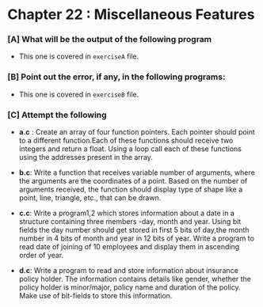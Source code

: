 # Chapter 22 : Miscellaneous Features

### [A] What will be the output of the following program
- This one is covered in `exerciseA` file.  

### [B] Point out the error, if any, in the following programs:
- This one is covered in `exerciseB` file.  

### [C] Attempt the following
- **a.c** : Create an array of four function pointers. Each pointer should point to a different function.Each of these 
functions should receive two integers and return a float. Using a loop call each of these functions using the addresses 
present in the array.

- **b.c**: Write a function that receives variable number of arguments, where the arguments are the coordinates of a point. 
Based on the number of arguments received, the function should display type of shape like a point, line, triangle, etc., that 
can be drawn.

- **c.c**: Write a program1,2 which stores information about a date in a structure containing three members -day, month and year. 
Using bit fields the day number should get stored in first 5 bits of day,the month number in 4 bits of month and year in 12 bits of year. 
Write a program to read date of joining of 10 employees and display them in ascending order of year.  

- **d.c**: Write a program to read and store information about insurance policy holder. The information contains details like gender, whether 
the policy holder is minor/major, policy name and duration of the policy. Make use of bit-fields to store this information.
